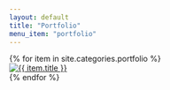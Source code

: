 ```yaml
---
layout: default
title: "Portfolio"
menu_item: "portfolio"
---
```



<div class="ui three column stackable doubling grid portfolio">
  {% for item in site.categories.portfolio %}
  <a href="{{ item.url }}">
    <div class="column">
      <img class="ui fluid rounded image portfolio-item" alt="{{ item.title }}" src="{{ item.preview_image_url }}"/>
    </div>
  </a>
  {% endfor %}
</div>

